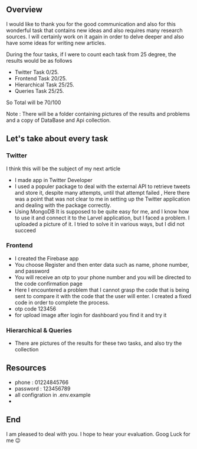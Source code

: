 ## Overview

I would like to thank you for the good communication and also for this wonderful task that contains new ideas and also requires many research sources. I will certainly work on it again in order to delve deeper and also have some ideas for writing new articles.

During the four tasks, if I were to count each task from 25 degree, the results would be as follows

- Twitter Task 0/25.
- Frontend Task 20/25.
- Hierarchical Task 25/25.
- Queries Task  25/25.
  
So Total will be 70/100

Note : There will be a folder containing pictures of the results and problems and a copy of DataBase and Api collection.
## Let's take about every task

### Twitter
I think this will be the subject of my next article 
- I made app in Twitter Developer
- I used a populer package to deal with the external API to retrieve tweets and store it, despite many attempts, until that attempt failed , Here there was a point that was not clear to me in setting up the Twitter application and dealing with the package correctly.
- Using MongoDB It is supposed to be quite easy for me, and I know how to use it and connect it to the Larvel application, but I faced a problem. I uploaded a picture of it. I tried to solve it in various ways, but I did not succeed 

### Frontend 
- I created the Firebase app
- You choose Register and then enter data such as name, phone number, and password
- You will receive an otp to your phone number and you will be directed to the code confirmation page
- Here I encountered a problem that I cannot grasp the code that is being sent to compare it with the code that the user will enter. I created a fixed code in order to complete the process.
- otp code 123456
- for upload image after login for dashboard you find it and try it
### Hierarchical & Queries
- There are pictures of the results for these two tasks, and also try the collection

## Resources

- phone : 01224845766
- password : 123456789
- all configration in .env.example
- 
## End

I am pleased to deal with you. I hope to hear your evaluation. Goog Luck for me 😉
